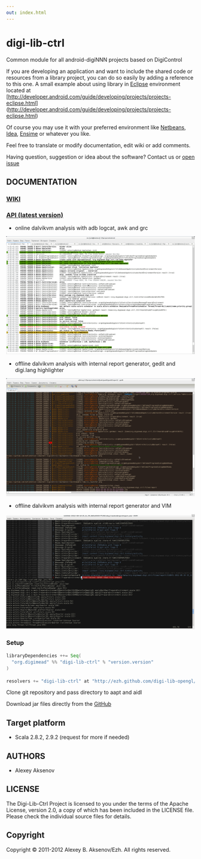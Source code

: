 ```yaml
---
out: index.html
---
```


digi-lib-ctrl
=============

Common module for all android-digiNNN projects based on DigiControl

If you are developing an application and want to include the shared code or resources from a library project, you can do so easily by adding a reference to this one.
A small example about using library in [Eclipse](http://www.eclipse.org/) environment located at [http://developer.android.com/guide/developing/projects/projects-eclipse.html] (http://developer.android.com/guide/developing/projects/projects-eclipse.html)

Of course you may use it with your preferred environment like [Netbeans](http://netbeans.org/), [Idea](http://www.jetbrains.com/idea/), [Ensime](https://github.com/aemoncannon/ensime) or whatever you like.

Feel free to translate or modify documentation, edit wiki or add comments.

Having question, suggestion or idea about the software? Contact us or [open issue](http://github.com/ezh/android-DigiLib/issues)

DOCUMENTATION
-------------

### [WIKI](http://github.com/ezh/digi-lib-ctrl/wiki)
### [API (latest version)](http://ezh.github.com/digi-lib-ctrl/api/)

* online dalvikvm analysis with adb logcat, awk and grc

![dynamic log analysis with awk](https://github.com/ezh/digi-lib-ctrl/blob/master/contrib/adb.log.dyn-2012-03-09%2013:33:22.png?raw=true)

* offline dalvikvm analysis with internal report generator, gedit and digi.lang highlighter

![static log analysis with gedit](https://github.com/ezh/digi-lib-ctrl/blob/master/contrib/adb.log-2012-03-09%2013:27:53.png?raw=true)

* offline dalvikvm analysis with internal report generator and VIM

![static log analysis with VIM](https://github.com/ezh/digi-lib-ctrl/blob/master/contrib/VIM%20highlighting%202012-06-16%2021:01:04.png?raw=true)

### Setup

```scala
libraryDependencies ++= Seq(
  "org.digimead" %% "digi-lib-ctrl" % "version.version"
)

resolvers += "digi-lib-ctrl" at "http://ezh.github.com/digi-lib-opengl/releases"
```

Clone git repository and pass directory to aapt and aidl

Download jar files directly from the [GitHub](https://github.com/ezh/digi-lib-ctrl/tree/master/publish/releases/org/digimead)

## Target platform

* Scala 2.8.2, 2.9.2 (request for more if needed)

AUTHORS
-------

* Alexey Aksenov

LICENSE
-------

The Digi-Lib-Ctrl Project is licensed to you under the terms of
the Apache License, version 2.0, a copy of which has been
included in the LICENSE file.
Please check the individual source files for details.

Copyright
---------

Copyright © 2011-2012 Alexey B. Aksenov/Ezh. All rights reserved.
